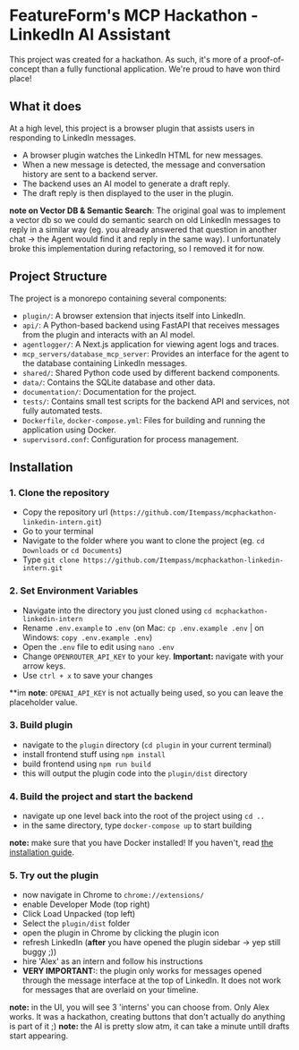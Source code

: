 # FeatureForm's MCP Hackathon - LinkedIn AI Assistant

This project was created for a hackathon. As such, it's more of a proof-of-concept than a fully functional application. We're proud to have won third place!

## What it does

At a high level, this project is a browser plugin that assists users in responding to LinkedIn messages.

- A browser plugin watches the LinkedIn HTML for new messages.
- When a new message is detected, the message and conversation history are sent to a backend server.
- The backend uses an AI model to generate a draft reply.
- The draft reply is then displayed to the user in the plugin.

**note on Vector DB & Semantic Search**: The original goal was to implement a vector db so we could do semantic search on old LinkedIn messages to reply in a similar way (eg. you already answered that question in another chat -> the Agent would find it and reply in the same way). I unfortunately broke this implementation during refactoring, so I removed it for now.

## Project Structure

The project is a monorepo containing several components:

- `plugin/`: A browser extension that injects itself into LinkedIn.
- `api/`: A Python-based backend using FastAPI that receives messages from the plugin and interacts with an AI model.
- `agentlogger/`: A Next.js application for viewing agent logs and traces.
- `mcp_servers/database_mcp_server`: Provides an interface for the agent to the database containing LinkedIn messages.
- `shared/`: Shared Python code used by different backend components.
- `data/`: Contains the SQLite database and other data.
- `documentation/`: Documentation for the project.
- `tests/`: Contains small test scripts for the backend API and services, not fully automated tests.
- `Dockerfile`, `docker-compose.yml`: Files for building and running the application using Docker.
- `supervisord.conf`: Configuration for process management.

## Installation

### 1. Clone the repository
- Copy the repository url (`https://github.com/Itempass/mcphackathon-linkedin-intern.git`)
- Go to your terminal
- Navigate to the folder where you want to clone the project (eg. `cd Downloads` or `cd Documents`)
- Type `git clone https://github.com/Itempass/mcphackathon-linkedin-intern.git`

### 2. Set Environment Variables
- Navigate into the directory you just cloned using `cd mcphackathon-linkedin-intern`
- Rename `.env.example` to `.env` (on Mac: `cp .env.example .env` | on Windows: `copy .env.example .env`)
- Open the `.env` file to edit using `nano .env`
- Change `OPENROUTER_API_KEY` to your key. **Important:** navigate with your arrow keys.
- Use `ctrl + x` to save your changes

**im
**note**: `OPENAI_API_KEY` is not actually being used, so you can leave the placeholder value.

### 3. Build plugin
- navigate to the `plugin` directory (`cd plugin` in your current terminal)
- install frontend stuff using `npm install`
- build frontend using `npm run build`
- this will output the plugin code into the `plugin/dist` directory

### 4. Build the project and start the backend
- navigate up one level back into the root of the project using `cd ..`
- in the same directory, type `docker-compose up` to start building

**note:** make sure that you have Docker installed! If you haven't, read [the installation guide](https://docs.docker.com/engine/install/).


### 5. Try out the plugin
- now navigate in Chrome to `chrome://extensions/`
- enable Developer Mode (top right)
- Click Load Unpacked (top left)
- Select the `plugin/dist` folder
- open the plugin in Chrome by clicking the plugin icon
- refresh LinkedIn (**after** you have opened the plugin sidebar -> yep still buggy ;))
- hire 'Alex' as an intern and follow his instructions
- **VERY IMPORTANT:**: the plugin only works for messages opened through the message interface at the top of LinkedIn. It does not work for messages that are overlaid on your timeline. 

**note:** in the UI, you will see 3 'interns' you can choose from. Only Alex works. It was a hackathon, creating buttons that don't actually do anything is part of it ;) 
**note:** the AI is pretty slow atm, it can take a minute untill drafts start appearing.